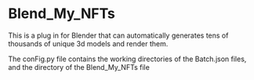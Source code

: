 # Blend_My_NFTs
This is a plug in for Blender that can automatically generates tens of thousands of unique 3d models and render them. 

The conFig.py file contains the working directories of the Batch.json files, and the directory of the Blend_My_NFTs file 
